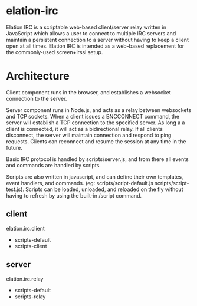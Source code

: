 elation-irc
===========

Elation IRC is a scriptable web-based client/server relay written in JavaScript which allows a user to connect to multiple IRC servers and maintain a persistent connection to a server without having to keep a client open at all times.  Elation IRC is intended as a web-based replacement for the commonly-used screen+irssi setup.

Architecture
============

Client component runs in the browser, and establishes a websocket connection to the server.

Server component runs in Node.js, and acts as a relay between websockets and TCP sockets.  When a client issues a BNCCONNECT command, the server will establish a TCP connection to the specified server.  As long a a client is connected, it will act as a bidirectional relay.  If all clients disconnect, the server will maintain connection and respond to ping requests.  Clients can reconnect and resume the session at any time in the future.

Basic IRC protocol is handled by scripts/server.js, and from there all events and commands are handled by scripts.

Scripts are also written in javascript, and can define their own templates, event handlers, and commands.  (eg: scripts/script-default.js scripts/script-test.js).  Scripts can be loaded, unloaded, and reloaded on the fly without having to refresh by using the built-in /script command.


client
------
elation.irc.client
  - scripts-default
  - scripts-client


server
------
elation.irc.relay
  - scripts-default
  - scripts-relay


